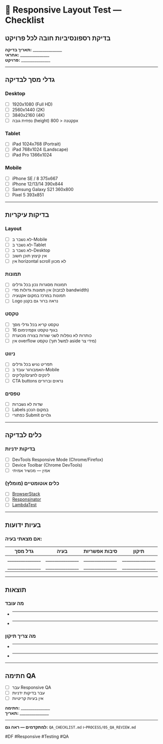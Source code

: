 # 📱 Responsive Layout Test — Checklist

## בדיקת רספונסיביות חובה לכל פרויקט

**תאריך בדיקה:** _______________  
**אחראי:** _______________  
**פרויקט:** _______________

---

## גדלי מסך לבדיקה

### Desktop
- [ ] 1920x1080 (Full HD)
- [ ] 2560x1440 (2K)
- [ ] 3840x2160 (4K)
- [ ] נפחית גובה (height) קטנה < 800px

### Tablet
- [ ] iPad 1024x768 (Portrait)
- [ ] iPad 768x1024 (Landscape)
- [ ] iPad Pro 1366x1024

### Mobile
- [ ] iPhone SE / 8 375x667
- [ ] iPhone 12/13/14 390x844
- [ ] Samsung Galaxy S21 360x800
- [ ] Pixel 5 393x851

---

## בדיקות עיקריות

### Layout
- [ ] לא נשבר ב-Mobile
- [ ] לא נשבר ב-Tablet
- [ ] לא נשבר ב-Desktop
- [ ] אין קיצוץ תוכן חשוב
- [ ] אין horizontal scroll לא מכוון

### תמונות
- [ ] תמונות מסגרות נכון בכל גדלים
- [ ] אין תמונות גדולות מדי (לבזבוז bandwidth)
- [ ] תמונות במרכז במקום _אקטציה_
- [ ] Logo נראה ברור גם בקטן

### טקסט
- [ ] טקסט קריא בכל גדלי מסך
- [ ] מינימום 16px בגוף טקסט
- [ ] כותרות לא נופלות לשני שורות בצורה מכוערת
- [ ] אין overflow טקסט (למשל תוך aside מידי צר)

### ניווט
- [ ] תפריט נגיש בכל גדלים
- [ ] האמבורגר עובד ב-Mobile
- [ ] לינקים לחצים/קליקים
- [ ] CTA buttons נראים וברורים

### טפסים
- [ ] שדות לא נשברות
- [ ] Labels במקום הנכון
- [ ] כפתורי Submit גלויים

---

## כלים לבדיקה

### בדיקות ידניות
- [ ] DevTools Responsive Mode (Chrome/Firefox)
- [ ] Device Toolbar (Chrome DevTools)
- [ ] אמין — מכשיר אמיתי

### כלים אוטומטיים (מומלץ)
- [ ] [BrowserStack](https://www.browserstack.com/)
- [ ] [Responsinator](https://www.responsinator.com/)
- [ ] [LambdaTest](https://www.lambdatest.com/)

---

## בעיות ידועות

### אם מצאתי בעיה:

| גדל מסך | בעיה | סיבות אפשריות | תיקון |
|---------|------|---------------|-------|
| _______________ | _______________ | _______________ | _______________ |
| _______________ | _______________ | _______________ | _______________ |

---

## תוצאות

### מה עובד
- _______________
- _______________

### מה צריך תיקון
- _______________
- _______________

---

## חתימה QA

- [ ] עבר Responsive QA
- [ ] עבר בדיקות ידניות
- [ ] אין בעיות קריטיות

**חתימה:** _______________  
**תאריך:** _______________

---

**למתקדמים — ראה גם:** `QA_CHECKLIST.md` ו-`PROCESS/05_QA_REVIEW.md`

#DF #Responsive #Testing #QA

